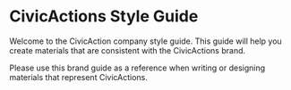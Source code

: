 # CivicActions Style Guide

Welcome to the CivicAction company style guide. This guide will help you create materials that are consistent with the CivicActions brand. 

Please use this brand guide as a reference when writing or designing materials that represent CivicActions.
